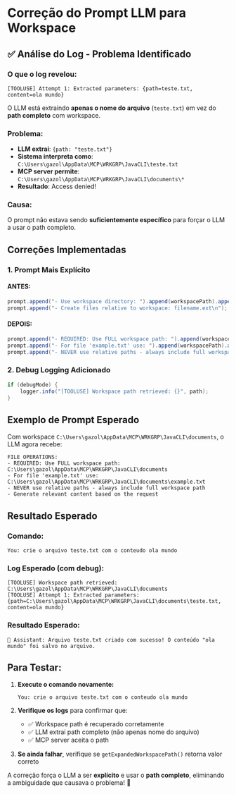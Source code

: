 # Correção do Prompt LLM para Workspace

## ✅ **Análise do Log - Problema Identificado**

### **O que o log revelou:**
```
[TOOLUSE] Attempt 1: Extracted parameters: {path=teste.txt, content=ola mundo}
```

O LLM está extraindo **apenas o nome do arquivo** (`teste.txt`) em vez do **path completo** com workspace.

### **Problema:**
- **LLM extrai**: `{path: "teste.txt"}`
- **Sistema interpreta como**: `C:\Users\gazol\AppData\MCP\WRKGRP\JavaCLI\teste.txt`
- **MCP server permite**: `C:\Users\gazol\AppData\MCP\WRKGRP\JavaCLI\documents\*`
- **Resultado**: Access denied!

### **Causa:**
O prompt não estava sendo **suficientemente específico** para forçar o LLM a usar o path completo.

## **Correções Implementadas**

### **1. Prompt Mais Explícito**

#### **ANTES:**
```java
prompt.append("- Use workspace directory: ").append(workspacePath).append("\n");
prompt.append("- Create files relative to workspace: filename.ext\n");
```

#### **DEPOIS:**
```java
prompt.append("- REQUIRED: Use FULL workspace path: ").append(workspacePath).append("\n");
prompt.append("- For file 'example.txt' use: ").append(workspacePath).append("\\example.txt\n");
prompt.append("- NEVER use relative paths - always include full workspace path\n");
```

### **2. Debug Logging Adicionado**
```java
if (debugMode) {
    logger.info("[TOOLUSE] Workspace path retrieved: {}", path);
}
```

## **Exemplo de Prompt Esperado**

Com workspace `C:\Users\gazol\AppData\MCP\WRKGRP\JavaCLI\documents`, o LLM agora recebe:

```
FILE OPERATIONS:
- REQUIRED: Use FULL workspace path: C:\Users\gazol\AppData\MCP\WRKGRP\JavaCLI\documents
- For file 'example.txt' use: C:\Users\gazol\AppData\MCP\WRKGRP\JavaCLI\documents\example.txt
- NEVER use relative paths - always include full workspace path
- Generate relevant content based on the request
```

## **Resultado Esperado**

### **Comando:**
```
You: crie o arquivo teste.txt com o conteudo ola mundo
```

### **Log Esperado (com debug):**
```
[TOOLUSE] Workspace path retrieved: C:\Users\gazol\AppData\MCP\WRKGRP\JavaCLI\documents
[TOOLUSE] Attempt 1: Extracted parameters: {path=C:\Users\gazol\AppData\MCP\WRKGRP\JavaCLI\documents\teste.txt, content=ola mundo}
```

### **Resultado Esperado:**
```
🤖 Assistant: Arquivo teste.txt criado com sucesso! O conteúdo "ola mundo" foi salvo no arquivo.
```

## **Para Testar:**

1. **Execute o comando novamente:**
   ```
   You: crie o arquivo teste.txt com o conteudo ola mundo
   ```

2. **Verifique os logs** para confirmar que:
   - ✅ Workspace path é recuperado corretamente
   - ✅ LLM extrai path completo (não apenas nome do arquivo)
   - ✅ MCP server aceita o path

3. **Se ainda falhar**, verifique se `getExpandedWorkspacePath()` retorna valor correto

A correção força o LLM a ser **explícito** e usar o **path completo**, eliminando a ambiguidade que causava o problema! 🎯
